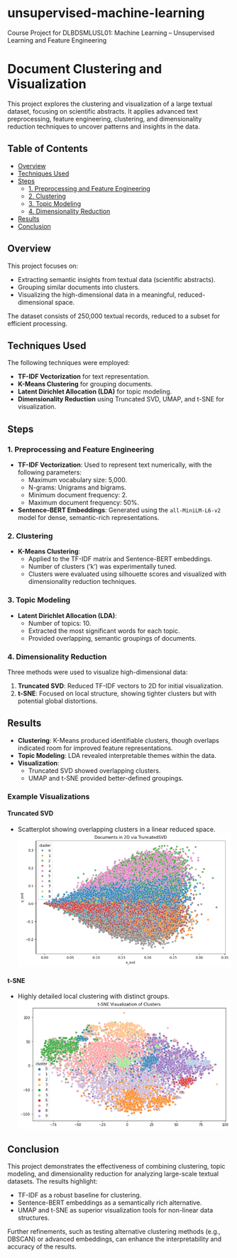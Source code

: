 # unsupervised-machine-learning
Course Project for DLBDSMLUSL01: Machine Learning – Unsupervised Learning and Feature Engineering

# Document Clustering and Visualization

This project explores the clustering and visualization of a large textual dataset, focusing on scientific abstracts. It applies advanced text preprocessing, feature engineering, clustering, and dimensionality reduction techniques to uncover patterns and insights in the data.

## Table of Contents
- [Overview](#overview)
- [Techniques Used](#techniques-used)
- [Steps](#steps)
  - [1. Preprocessing and Feature Engineering](#1-preprocessing-and-feature-engineering)
  - [2. Clustering](#2-clustering)
  - [3. Topic Modeling](#3-topic-modeling)
  - [4. Dimensionality Reduction](#4-dimensionality-reduction)
- [Results](#results)
- [Conclusion](#conclusion)

## Overview
This project focuses on:
- Extracting semantic insights from textual data (scientific abstracts).
- Grouping similar documents into clusters.
- Visualizing the high-dimensional data in a meaningful, reduced-dimensional space.

The dataset consists of 250,000 textual records, reduced to a subset for efficient processing.

## Techniques Used
The following techniques were employed:
- **TF-IDF Vectorization** for text representation.
- **K-Means Clustering** for grouping documents.
- **Latent Dirichlet Allocation (LDA)** for topic modeling.
- **Dimensionality Reduction** using Truncated SVD, UMAP, and t-SNE for visualization.

## Steps

### 1. Preprocessing and Feature Engineering
- **TF-IDF Vectorization**: Used to represent text numerically, with the following parameters:
  - Maximum vocabulary size: 5,000.
  - N-grams: Unigrams and bigrams.
  - Minimum document frequency: 2.
  - Maximum document frequency: 50%.
- **Sentence-BERT Embeddings**: Generated using the `all-MiniLM-L6-v2` model for dense, semantic-rich representations.

### 2. Clustering
- **K-Means Clustering**:
  - Applied to the TF-IDF matrix and Sentence-BERT embeddings.
  - Number of clusters (‘k’) was experimentally tuned.
  - Clusters were evaluated using silhouette scores and visualized with dimensionality reduction techniques.

### 3. Topic Modeling
- **Latent Dirichlet Allocation (LDA)**:
  - Number of topics: 10.
  - Extracted the most significant words for each topic.
  - Provided overlapping, semantic groupings of documents.

### 4. Dimensionality Reduction
Three methods were used to visualize high-dimensional data:
1. **Truncated SVD**: Reduced TF-IDF vectors to 2D for initial visualization.
3. **t-SNE**: Focused on local structure, showing tighter clusters but with potential global distortions.

## Results
- **Clustering**: K-Means produced identifiable clusters, though overlaps indicated room for improved feature representations.
- **Topic Modeling**: LDA revealed interpretable themes within the data.
- **Visualization**:
  - Truncated SVD showed overlapping clusters.
  - UMAP and t-SNE provided better-defined groupings.

### Example Visualizations
#### Truncated SVD
- Scatterplot showing overlapping clusters in a linear reduced space.
![Truncated SVD plot](plots/truncated_svg.png "Truncated SVD Cluster Visualization")

#### t-SNE
- Highly detailed local clustering with distinct groups.
![t-SNE plot](plots/t-sne.png "t-SNE Cluster Visualization")


## Conclusion
This project demonstrates the effectiveness of combining clustering, topic modeling, and dimensionality reduction for analyzing large-scale textual datasets. The results highlight:
- TF-IDF as a robust baseline for clustering.
- Sentence-BERT embeddings as a semantically rich alternative.
- UMAP and t-SNE as superior visualization tools for non-linear data structures.

Further refinements, such as testing alternative clustering methods (e.g., DBSCAN) or advanced embeddings, can enhance the interpretability and accuracy of the results.
